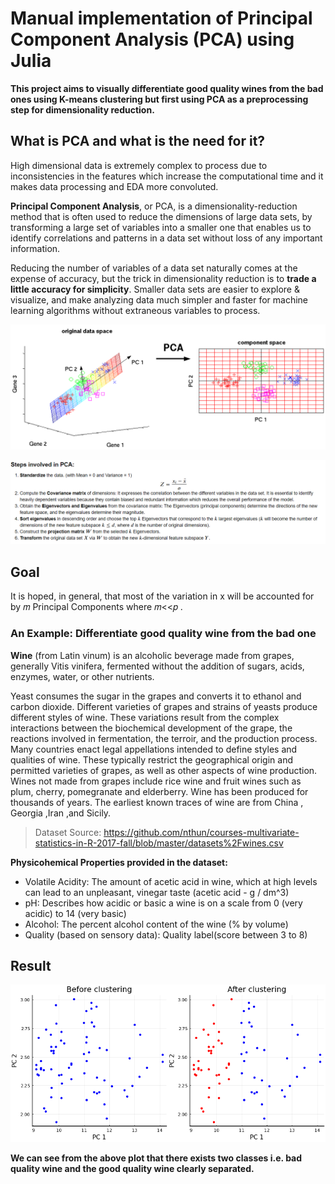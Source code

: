 # Manual implementation of Principal Component Analysis (PCA) using Julia

**This project aims to visually differentiate good quality wines from the bad ones using K-means clustering but first using PCA as a preprocessing step for dimensionality reduction.**

## What is PCA and what is the need for it?

High dimensional data is extremely complex to process due to inconsistencies in the features which increase the computational time and it makes data processing and EDA more convoluted.

**Principal Component Analysis**, or PCA, is a dimensionality-reduction method that is often used to reduce the dimensions of large data sets, by transforming a large set of variables into a smaller one that enables us to identify correlations and patterns in a data set without loss of any important information.

Reducing the number of variables of a data set naturally comes at the expense of accuracy, but the trick in dimensionality reduction is to **trade a little accuracy for simplicity**. Smaller data sets are easier to explore & visualize, and make analyzing data much simpler and faster for machine learning algorithms without extraneous variables to process.

![PC](./Resources/PC.png)

![Steps](./Resources/Steps.png)

## Goal
It is hoped, in general, that most of the variation in  x  will be accounted for by  𝑚  Principal Components where  𝑚<<𝑝 .

### An Example: Differentiate good quality wine from the bad one

**Wine** (from Latin vinum) is an alcoholic beverage made from grapes, generally Vitis vinifera, fermented without the addition of sugars, acids, enzymes, water, or other nutrients.

Yeast consumes the sugar in the grapes and converts it to ethanol and carbon dioxide. Different varieties of grapes and strains of yeasts produce different styles of wine. These variations result from the complex interactions between the biochemical development of the grape, the reactions involved in fermentation, the terroir, and the production process. Many countries enact legal appellations intended to define styles and qualities of wine. These typically restrict the geographical origin and permitted varieties of grapes, as well as other aspects of wine production. Wines not made from grapes include rice wine and fruit wines such as plum, cherry, pomegranate and elderberry. Wine has been produced for thousands of years. The earliest known traces of wine are from China , Georgia ,Iran ,and Sicily.

> Dataset Source: https://github.com/nthun/courses-multivariate-statistics-in-R-2017-fall/blob/master/datasets%2Fwines.csv

**Physicohemical Properties provided in the dataset:**
- Volatile Acidity: The amount of acetic acid in wine, which at high levels can lead to an unpleasant, vinegar taste (acetic acid - g / dm^3)
- pH: Describes how acidic or basic a wine is on a scale from 0 (very acidic) to 14 (very basic)
- Alcohol: The percent alcohol content of the wine (% by volume) 
- Quality (based on sensory data): Quality label(score between 3 to 8) 

## Result
![Clustering](./Resources/Clustering.png)

**We can see from the above plot that there exists two classes i.e. bad quality wine and the good quality wine clearly separated.**

